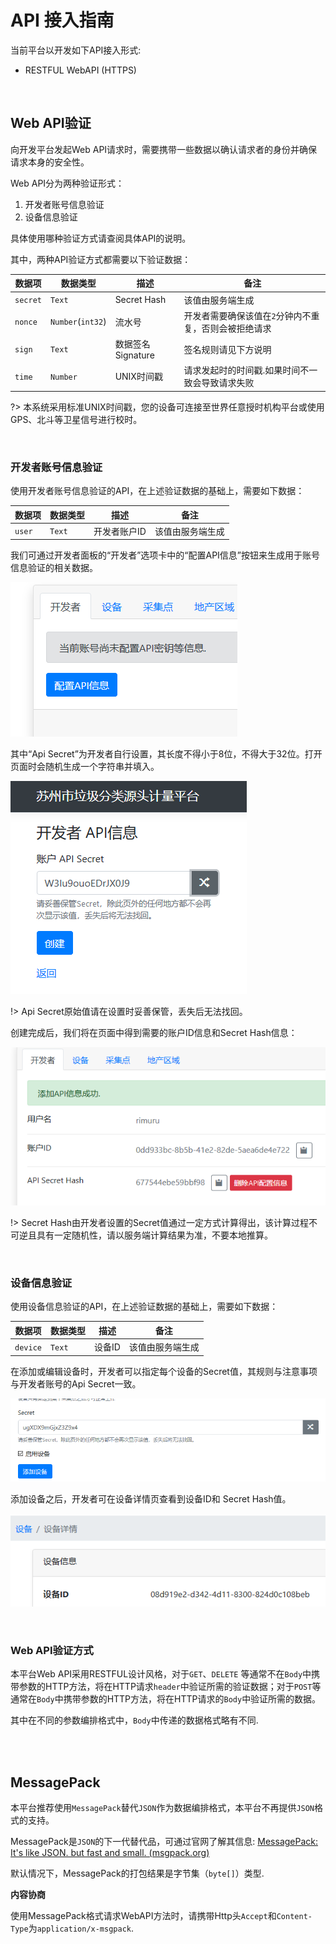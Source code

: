 # API 接入指南

当前平台以开发如下API接入形式:

- RESTFUL WebAPI (HTTPS)

<br>

## Web API验证

向开发平台发起Web API请求时，需要携带一些数据以确认请求者的身份并确保请求本身的安全性。

Web API分为两种验证形式：

1. 开发者账号信息验证
2. 设备信息验证

具体使用哪种验证方式请查阅具体API的说明。

其中，两种API验证方式都需要以下验证数据：


| 数据项 | 数据类型 | 描述 | 备注 |
|------|---------|-------|-----|
|`secret`| `Text` | Secret Hash | 该值由服务端生成 |
| `nonce`| `Number`(`int32`)| 流水号 | 开发者需要确保该值在`2`分钟内不重复，否则会被拒绝请求 |
| `sign`| `Text` | 数据签名Signature | 签名规则请见下方说明 |
| `time` | `Number` | UNIX时间戳 | 请求发起时的时间戳.如果时间不一致会导致请求失败|

?> 本系统采用标准UNIX时间戳，您的设备可连接至世界任意授时机构平台或使用GPS、北斗等卫星信号进行校时。

<br>

### 开发者账号信息验证

使用开发者账号信息验证的API，在上述验证数据的基础上，需要如下数据：

| 数据项 | 数据类型 | 描述 | 备注 |
|------|---------|-------|-----|
|`user`| `Text` | 开发者账户ID | 该值由服务端生成 |

我们可通过开发者面板的“开发者”选项卡中的“配置API信息”按钮来生成用于账号信息验证的相关数据。

![image-20210518174310839](Api_GetStart.assets/image-20210518174310839.png)

其中“Api Secret”为开发者自行设置，其长度不得小于8位，不得大于32位。打开页面时会随机生成一个字符串并填入。

![image-20210518174403519](Api_GetStart.assets/image-20210518174403519.png)

!> Api Secret原始值请在设置时妥善保管，丢失后无法找回。

创建完成后，我们将在页面中得到需要的账户ID信息和Secret Hash信息：

![image-20210518174728179](Api_GetStart.assets/image-20210518174728179.png)

!> Secret Hash由开发者设置的Secret值通过一定方式计算得出，该计算过程不可逆且具有一定随机性，请以服务端计算结果为准，不要本地推算。

<br>

### 设备信息验证

使用设备信息验证的API，在上述验证数据的基础上，需要如下数据：

| 数据项 | 数据类型 | 描述 | 备注 |
|------|---------|-------|-----|
|`device`| `Text` | 设备ID | 该值由服务端生成 |

在添加或编辑设备时，开发者可以指定每个设备的Secret值，其规则与注意事项与开发者账号的Api Secret一致。

![image-20210518175214366](Api_GetStart.assets/image-20210518175214366.png)

添加设备之后，开发者可在设备详情页查看到设备ID和 Secret Hash值。

![image-20210518175320300](Api_GetStart.assets/image-20210518175320300.png)



<br>





### Web API验证方式

本平台Web API采用RESTFUL设计风格，对于`GET`、`DELETE` 等通常不在`Body`中携带参数的HTTP方法，将在HTTP请求`header`中验证所需的验证数据；对于`POST`等通常在`Body`中携带参数的HTTP方法，将在HTTP请求的`Body`中验证所需的数据。

其中在不同的参数编排格式中，`Body`中传递的数据格式略有不同.



<br>

<br>



## MessagePack

本平台推荐使用`MessagePack`替代`JSON`作为数据编排格式，本平台不再提供`JSON`格式的支持。

MessagePack是`JSON`的下一代替代品，可通过官网了解其信息: [MessagePack: It's like JSON. but fast and small. (msgpack.org)](https://msgpack.org/)

默认情况下，MessagePack的打包结果是字节集（`byte[]`）类型.

**内容协商**

使用MessagePack格式请求WebAPI方法时，请携带Http头`Accept`和`Content-Type`为`application/x-msgpack`.

​	